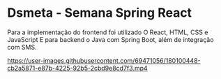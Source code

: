 # Dsmeta - Semana Spring React



Para a implementação do frontend foi utilizado O React, HTML, CSS e JavaScript 
E para backend o Java com Spring Boot, além de integração com SMS.

https://user-images.githubusercontent.com/69471056/180100448-cb2a5871-e87b-4225-92b5-2cbd9e8cd7f3.mp4

